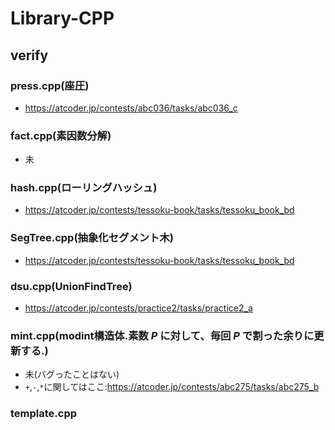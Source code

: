 # Library-CPP
## verify
### press.cpp(座圧)
- https://atcoder.jp/contests/abc036/tasks/abc036_c
### fact.cpp(素因数分解)
- 未
### hash.cpp(ローリングハッシュ)
- https://atcoder.jp/contests/tessoku-book/tasks/tessoku_book_bd
### SegTree.cpp(抽象化セグメント木)
- https://atcoder.jp/contests/tessoku-book/tasks/tessoku_book_bd
### dsu.cpp(UnionFindTree)
- https://atcoder.jp/contests/practice2/tasks/practice2_a
### mint.cpp(modint構造体.素数 $P$ に対して、毎回 $P$ で割った余りに更新する.)
- 未(バグったことはない)
- `+`,`-`,`*`に関してはここ:https://atcoder.jp/contests/abc275/tasks/abc275_b
### template.cpp
